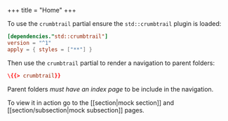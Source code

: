 +++
title = "Home"
+++

To use the `crumbtrail` partial ensure the `std::crumbtrail` plugin is loaded:

```toml
[dependencies."std::crumbtrail"]
version = "^1"
apply = { styles = ["**"] }
```

Then use the `crumbtrail` partial to render a navigation to parent folders:

```toml
\{{> crumbtrail}}
```

Parent folders *must have an index page* to be include in the navigation.

To view it in action go to the [[section|mock section]] and [[section/subsection|mock subsection]] pages.
